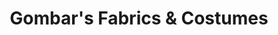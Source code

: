 ---
title: "Gombar's Fabrics & Costumes"
url: /saint-clair/gombars-fabrics-and-costumes/
shop: fabric
---